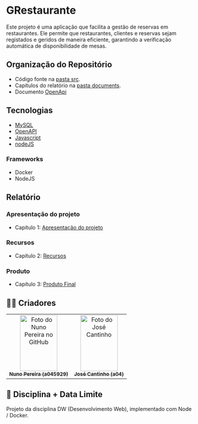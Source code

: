 # GRestaurante

Este projeto é uma aplicação que facilita a gestão de reservas em restaurantes. Ele permite que restaurantes, clientes e reservas sejam registados e geridos de maneira eficiente, garantindo a verificação automática de disponibilidade de mesas.


## Organização do Repositório


* Código fonte na [pasta src](src/).
* Capítulos do relatório na [pasta documents](documents/).
* Documento [OpenApi](src/api/openapi.yaml)


## Tecnologias

* [MySQL](https://www.mysql.com)
* [OpenAPI](https://swagger.io/specification/)
* [Javascript](https://developer.mozilla.org/en-US/docs/Learn/JavaScript)
* [nodeJS](https://nodejs.org/en/)

### Frameworks

* Docker
* NodeJS

## Relatório

### Apresentação do projeto
* Capítulo 1: [Apresentação do projeto](documents/p1.md)
### Recursos
* Capítulo 2: [Recursos](documents/p2.md)
### Produto
* Capítulo 3: [Produto Final](documents/p3.md)

## 👨🏻 Criadores

<table>
  <tr>
    <td align="center">
      <a href="https://github.com/nunotapxD">
        <img src="https://cdn.intra.42.fr/users/2ef10d3be26d53929c2029b071c1e53a/ntomas-a.jpg" width="100px;" height="150px;" alt="Foto do Nuno Pereira no GitHub"/><br>
        <sub>
          <b>Nuno Pereira (a045929)</b>
        </sub>
      </a>
    </td>
    <td align="center">
      <a href="https://github.com/a045580">
        <img src="https://i.ibb.co/kSTSMFC/Captura-de-ecr-2024-12-03-064539.png" width="100px;" height="150px;" alt="Foto do José Cantinho"/><br>
        <sub>
          <b>José Cantinho (a04)</b>
        </sub>
      </a>
    </td>
  </tr>
</table>


## 📝 Disciplina + Data Limite

Projeto da disciplina DW (Desenvolvimento Web), implementado com Node / Docker.
